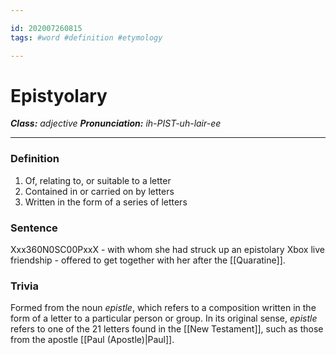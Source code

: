 ```yaml
---

id: 202007260815
tags: #word #definition #etymology 

---
```


# Epistyolary
**_Class:_** *adjective*
**_Pronunciation:_** *ih-PIST-uh-lair-ee*

---

### Definition
1. Of, relating to, or suitable to a letter
2. Contained in or carried on by letters
3. Written in the form of a series of letters
### Sentence
Xxx360N0SC00PxxX - with whom she had struck up an epistolary Xbox live friendship - offered to get together with her after the [[Quaratine]].

### Trivia
Formed from the noun *epistle*, which refers to a composition written in the form of a letter to a particular person or group. In its original sense, *epistle* refers to one of the 21 letters found in the [[New Testament]], such as those from the apostle [[Paul (Apostle)|Paul]].